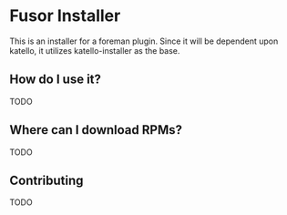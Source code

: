 # Fusor Installer 

This is an installer for a foreman plugin.  Since it will be dependent upon 
katello, it utilizes katello-installer as the base.

## How do I use it?

TODO

## Where can I download RPMs?

TODO

## Contributing

TODO
